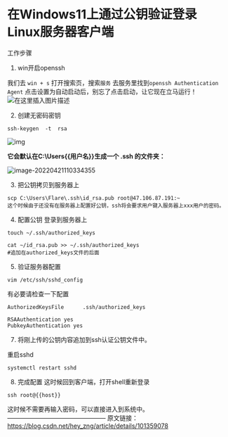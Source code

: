 # 在Windows11上通过公钥验证登录Linux服务器客户端

工作步骤
1. win开启openssh

  我们去 `win + s` 打开搜索页，搜索`服务` 去服务里找到`openssh Authentication Agent` 点击设置为自动启动后，别忘了点击启动，让它现在立马运行！
  ![在这里插入图片描述](https://img-blog.csdnimg.cn/20191224172236223.png?x-oss-process=image/watermark,type_ZmFuZ3poZW5naGVpdGk,shadow_10,text_aHR0cHM6Ly9ibG9nLmNzZG4ubmV0L3dlaXhpbl80NTQ0NDEzMw==,size_16,color_FFFFFF,t_70)

2. 创建无密码密钥

  ```
  ssh-keygen  -t  rsa
  ```

  ![img](https://img-blog.csdnimg.cn/20191224170133634.png?x-oss-process=image/watermark,type_ZmFuZ3poZW5naGVpdGk,shadow_10,text_aHR0cHM6Ly9ibG9nLmNzZG4ubmV0L3dlaXhpbl80NTQ0NDEzMw==,size_16,color_FFFFFF,t_70)

  **它会默认在C:\Users\{{用户名}}生成一个 .ssh 的文件夹：**

  ![image-20220421110334355](C:\Users\Flare\AppData\Roaming\Typora\typora-user-images\image-20220421110334355.png)

3. 把公钥拷贝到服务器上

  ```
  scp C:\Users\Flare\.ssh\id_rsa.pub root@47.106.87.191:~
  这个时候由于还没有在服务器上配置好公钥，ssh将会要求用户键入服务器上xxx用户的密码。
  ```

4. 配置公钥
  登录到服务器上

  ```
  touch ~/.ssh/authorized_keys
  ```

  ```
  cat ~/id_rsa.pub >> ~/.ssh/authorized_keys
  #追加在authorized_keys文件的后面
  ```

5. 验证服务器配置

  ```
  vim /etc/ssh/sshd_config
  ```

  有必要请检查一下配置

  ```
  AuthorizedKeysFile      .ssh/authorized_keys
  
  RSAAuthentication yes
  PubkeyAuthentication yes
  ```

7. 将刚上传的公钥内容追加到ssh认证公钥文件中。

  重启sshd

  ```
  systemctl restart sshd
  ```

8. 完成配置
  这时候回到客户端，打开shell重新登录

  ```
  ssh root@{{host}}
  ```


这时候不需要再输入密码，可以直接进入到系统中。
————————————————
原文链接：https://blog.csdn.net/hey_zng/article/details/101359078